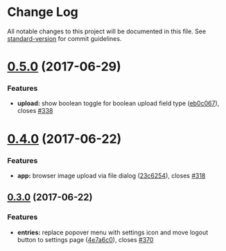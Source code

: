 # Change Log

All notable changes to this project will be documented in this file. See [standard-version](https://github.com/conventional-changelog/standard-version) for commit guidelines.

<a name="0.5.0"></a>
# [0.5.0](https://github.com/IMSmobile/app/compare/0.4.0...v0.5.0) (2017-06-29)


### Features

* **upload:** show boolean toggle for boolean upload field type ([eb0c067](https://github.com/IMSmobile/app/commit/eb0c067)), closes [#338](https://github.com/IMSmobile/app/issues/338)



<a name="0.4.0"></a>
# [0.4.0](https://github.com/IMSmobile/app/compare/0.3.0...0.4.0) (2017-06-22)


### Features

* **app:** browser image upload via file dialog ([23c6254](https://github.com/IMSmobile/app/commit/23c6254)), closes [#318](https://github.com/IMSmobile/app/issues/318)




<a name="0.3.0"></a>
## [0.3.0](https://github.com/IMSmobile/app/compare/0.2.1...0.3.0) (2017-06-22)


### Features

* **entries:** replace popover menu with settings icon and move logout button to settings page ([4e7a6c0](https://github.com/IMSmobile/app/commit/4e7a6c0)), closes [#370](https://github.com/IMSmobile/app/issues/370)
